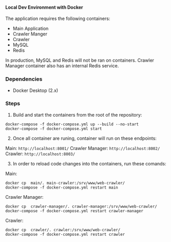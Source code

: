 #### Local Dev Environment with Docker

The application requires the following containers:
- Main Application
- Crawler Manger
- Crawler
- MySQL
- Redis

In production, MySQL and Redis will not be ran on containers.
Crawler Manager container also has an internal Redis service.


### Dependencies

- Docker Desktop (2.x)


### Steps

1. Build and start the containers from the root of the repository:
```
docker-compose -f docker-compose.yml up --build --no-start
docker-compose -f docker-compose.yml start
```

2. Once all container are runing, container will run on these endpoints:

Main: `http://localhost:8001/`
Crawler Manager: `http://localhost:8002/`
Crawler: `http://localhost:8003/`

3. In order to reload code changes into the containers, run these comands:

Main:
```
docker cp  main/. main-crawler:/srv/www/web-crawler/
docker-compose -f docker-compose.yml restart main
```  

Crawler Manager:
```
docker cp  crawler-manager/. crawler-manager:/srv/www/web-crawler/
docker-compose -f docker-compose.yml restart crawler-manager
```  

Crawler:
```
docker cp  crawler/. crawler:/srv/www/web-crawler/
docker-compose -f docker-compose.yml restart crawler
```  
